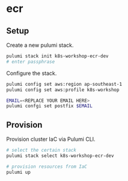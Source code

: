 # ecr

## Setup

Create a new pulumi stack.

```bash
pulumi stack init k8s-workshop-ecr-dev
# enter passphrase
```

Configure the stack.

```bash
pulumi config set aws:region ap-southeast-1
pulumi config set aws:profile k8s-workshop

EMAIL=<REPLACE YOUR EMAIL HERE>
pulumi confgi set postfix $EMAIL
```

## Provision

Provision cluster IaC via Pulumi CLI.

```bash
# select the certain stack
pulumi stack select k8s-workshop-ecr-dev

# provision resources from IaC
pulumi up
```

